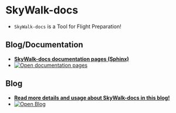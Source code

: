 # SkyWalk-docs



* ``SkyWalk-docs`` is a Tool for Flight Preparation!



## Blog/Documentation
* [**SkyWalk-docs documentation pages (Sphinx)**](https://erdogant.github.io/SkyWalk-docs/)
* <a href="https://erdogant.github.io/SkyWalk-docs/"> <img src="https://img.shields.io/badge/Sphinx-Docs-Green" alt="Open documentation pages"/> </a>


## Blog
* [**Read more details and usage about SkyWalk-docs in this blog!**](https://towardsdatascience.com/SkyWalk-docs)
* <a href="https://towardsdatascience.com/a-step-by-step-guide-for-clustering-images-4b45f9906128"> <img src="https://img.shields.io/badge/Medium-Blog-blue" alt="Open Blog"/> </a>
